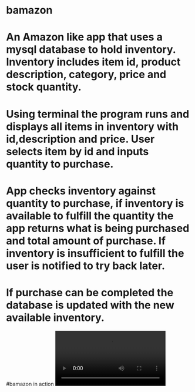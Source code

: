 # bamazon
# An Amazon like app that uses a mysql database to hold inventory. Inventory includes item id, product description, category, price and stock quantity.
# Using terminal the program runs and displays all items in inventory with id,description and price. User selects item by id and inputs quantity to purchase.
# App checks inventory against quantity to purchase, if inventory is available to fulfill the quantity the app returns what is being purchased and total amount of purchase. If inventory is insufficient to fulfill the user is notified to try back later.
# If purchase can be completed the database is updated with the new available inventory. 
#bamazon in action
![](bamazonInAction.mov)

